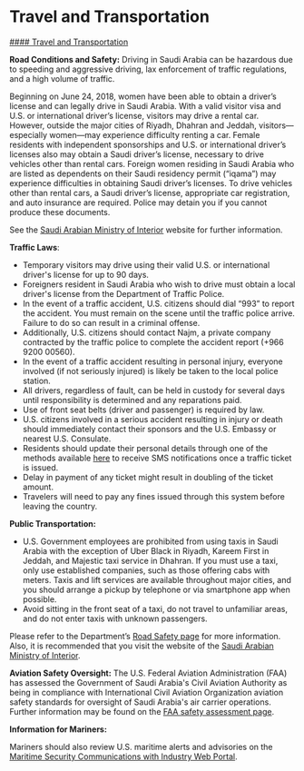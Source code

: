 # Travel and Transportation

[#### Travel and Transportation](javascript:void(0); "Travel and Transportation")

**Road Conditions and Safety:** Driving in Saudi Arabia can be hazardous due to speeding and aggressive driving, lax enforcement of traffic regulations, and a high volume of traffic.

Beginning on June 24, 2018, women have been able to obtain a driver’s license and can legally drive in Saudi Arabia. With a valid visitor visa and U.S. or international driver’s license, visitors may drive a rental car. However, outside the major cities of Riyadh, Dhahran and Jeddah, visitors—especially women—may experience difficulty renting a car. Female residents with independent sponsorships and U.S. or international driver’s licenses also may obtain a Saudi driver’s license, necessary to drive vehicles other than rental cars. Foreign women residing in Saudi Arabia who are listed as dependents on their Saudi residency permit (“iqama”) may experience difficulties in obtaining Saudi driver’s licenses. To drive vehicles other than rental cars, a Saudi driver’s license, appropriate car registration, and auto insurance are required. Police may detain you if you cannot produce these documents.

See the [Saudi Arabian Ministry of Interior](https://www.moi.gov.sa/) website for further information.

**Traffic Laws**:

* Temporary visitors may drive using their valid U.S. or international driver's license for up to 90 days.
* Foreigners resident in Saudi Arabia who wish to drive must obtain a local driver's license from the Department of Traffic Police.
* In the event of a traffic accident, U.S. citizens should dial “993” to report the accident. You must remain on the scene until the traffic police arrive. Failure to do so can result in a criminal offense.
* Additionally, U.S. citizens should contact Najm, a private company contracted by the traffic police to complete the accident report (+966 9200 00560).
* In the event of a traffic accident resulting in personal injury, everyone involved (if not seriously injured) is likely be taken to the local police station.
* All drivers, regardless of fault, can be held in custody for several days until responsibility is determined and any reparations paid.
* Use of front seat belts (driver and passenger) is required by law.
* U.S. citizens involved in a serious accident resulting in injury or death should immediately contact their sponsors and the U.S. Embassy or nearest U.S. Consulate.
* Residents should update their personal details through one of the methods available [here](http://www.moi.gov.sa/wps/portal/!ut/p/b1/04_Sj7Q0MDE3tjCyMNWP0I_KSyzLTE8syczPS8wB8aPM4k2dA5w9LXyNDd0DQs0NjNzMTbyczbwtDEwN9YNT8_RzoxwVAXCBehg!/) to receive SMS notifications once a traffic ticket is issued.
* Delay in payment of any ticket might result in doubling of the ticket amount.
* Travelers will need to pay any fines issued through this system before leaving the country.

**Public Transportation:**

* U.S. Government employees are prohibited from using taxis in Saudi Arabia with the exception of Uber Black in Riyadh, Kareem First in Jeddah, and Majestic taxi service in Dhahran. If you must use a taxi, only use established companies, such as those offering cabs with meters. Taxis and lift services are available throughout major cities, and you should arrange a pickup by telephone or via smartphone app when possible.
* Avoid sitting in the front seat of a taxi, do not travel to unfamiliar areas, and do not enter taxis with unknown passengers.

Please refer to the Department’s [Road Safety page](http://travel.state.gov/content/passports/english/go/safety/road.html) for more information. Also, it is recommended that you visit the website of the [Saudi Arabian Ministry of Interior](https://www.moi.gov.sa/).

**Aviation Safety Oversight:** The U.S. Federal Aviation Administration (FAA) has assessed the Government of Saudi Arabia's Civil Aviation Authority as being in compliance with International Civil Aviation Organization aviation safety standards for oversight of Saudi Arabia's air carrier operations. Further information may be found on the [FAA safety assessment page](http://www.faa.gov/about/initiatives/iasa/).

**Information for Mariners:**

Mariners should also review U.S. maritime alerts and advisories on the [Maritime Security Communications with Industry Web Portal](https://www.marad.dot.gov/environment-and-safety/office-of-security/msci/).